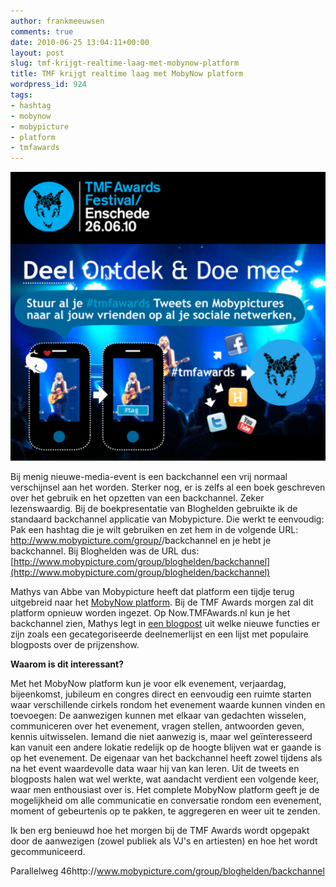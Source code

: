 ```yaml
---
author: frankmeeuwsen
comments: true
date: 2010-06-25 13:04:11+00:00
layout: post
slug: tmf-krijgt-realtime-laag-met-mobynow-platform
title: TMF krijgt realtime laag met MobyNow platform
wordpress_id: 924
tags:
- hashtag
- mobynow
- mobypicture
- platform
- tmfawards
---
```


[![](../images/uploadimages/tmfawardsnow.jpg)](../images/uploadimages/tmfawardsnow.jpg)

Bij menig nieuwe-media-event is een backchannel een vrij normaal verschijnsel aan het worden. Sterker nog, er is zelfs al een boek geschreven over het gebruik en het opzetten van een backchannel. Zeker lezenswaardig. Bij de boekpresentatie van Bloghelden gebruikte ik de standaard backchannel applicatie van Mobypicture. Die werkt te eenvoudig: Pak een hashtag die je wilt gebruiken en zet hem in de volgende URL: http://www.mobypicture.com/group/<HIER JE HASHTAG>/backchannel en je hebt je backchannel. Bij Bloghelden was de URL dus: [http://www.mobypicture.com/group/bloghelden/backchannel](http://www.mobypicture.com/group/bloghelden/backchannel)

Mathys van Abbe van Mobypicture heeft dat platform een tijdje terug uitgebreid naar het [MobyNow platform](http://mathys.vanabbe.com/launching-the-first-mobynow-real-time-web-platform/). Bij de TMF Awards morgen zal dit platform opnieuw worden ingezet. Op Now.TMFAwards.nl kun je het backchannel zien, Mathys legt in [een blogpost](http://mathys.vanabbe.com/tmf-awards-mobynow-platform/) uit welke nieuwe functies er zijn zoals een gecategoriseerde deelnemerlijst en een lijst met populaire blogposts over de prijzenshow.

**Waarom is dit interessant?**

Met het MobyNow platform kun je voor elk evenement, verjaardag, bijeenkomst, jubileum en congres direct en eenvoudig een ruimte starten waar verschillende cirkels rondom het evenement waarde kunnen vinden en toevoegen: De aanwezigen kunnen met elkaar van gedachten wisselen, communiceren over het evenement, vragen stellen, antwoorden geven, kennis uitwisselen. Iemand die niet aanwezig is, maar wel geïnteresseerd kan vanuit een andere lokatie redelijk op de hoogte blijven wat er gaande is op het evenement. De eigenaar van het backchannel heeft zowel tijdens als na het event waardevolle data waar hij van kan leren. Uit de tweets en blogposts halen wat wel werkte, wat aandacht verdient een volgende keer, waar men enthousiast over is. Het complete MobyNow platform geeft je de mogelijkheid om alle communicatie en conversatie rondom een evenement, moment of gebeurtenis op te pakken, te aggregeren en weer uit te zenden.

Ik ben erg benieuwd hoe het morgen bij de TMF Awards wordt opgepakt door de aanwezigen (zowel publiek als VJ's en artiesten) en hoe het wordt gecommuniceerd.


Parallelweg 46http://www.mobypicture.com/group/bloghelden/backchannel

